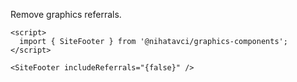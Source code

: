 Remove graphics referrals.

```svelte
<script>
  import { SiteFooter } from '@nihatavci/graphics-components';
</script>

<SiteFooter includeReferrals="{false}" />
```
